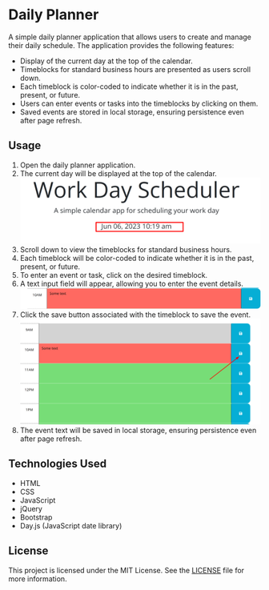 # Daily Planner

A simple daily planner application that allows users to create and manage their daily schedule. The application provides the following features:

- Display of the current day at the top of the calendar.
- Timeblocks for standard business hours are presented as users scroll down.
- Each timeblock is color-coded to indicate whether it is in the past, present, or future.
- Users can enter events or tasks into the timeblocks by clicking on them.
- Saved events are stored in local storage, ensuring persistence even after page refresh.

## Usage

1. Open the daily planner application.
2. The current day will be displayed at the top of the calendar.
![ ](\img\1.png)
3. Scroll down to view the timeblocks for standard business hours.
4. Each timeblock will be color-coded to indicate whether it is in the past, present, or future.
5. To enter an event or task, click on the desired timeblock.
6. A text input field will appear, allowing you to enter the event details.
![ ](\img\2.png)
7. Click the save button associated with the timeblock to save the event.
![ ](\img\3.png)
8. The event text will be saved in local storage, ensuring persistence even after page refresh.

## Technologies Used

- HTML
- CSS
- JavaScript
- jQuery
- Bootstrap
- Day.js (JavaScript date library)

## License

This project is licensed under the MIT License. See the [LICENSE](LICENSE) file for more information.
